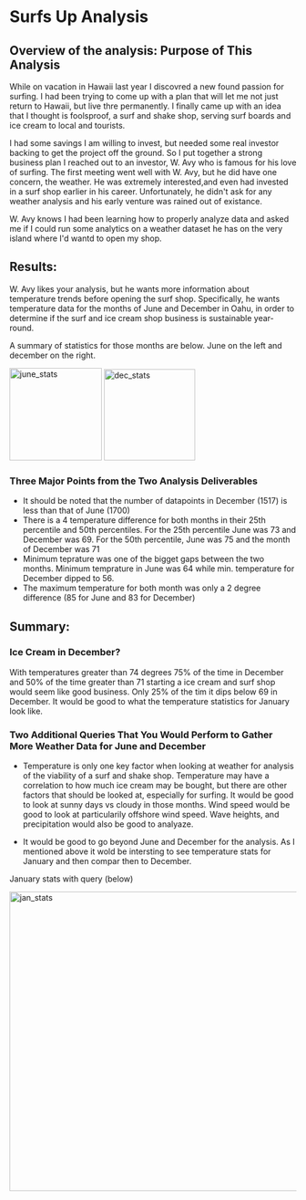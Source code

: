 # Surfs Up Analysis
## Overview of the analysis: Purpose of This Analysis

While on vacation in Hawaii last year I discovred a new found passion for surfing. I had been trying to come up with a plan that will let me not just return to Hawaii, but live thre permanently. I finally came up with an idea that I thought is foolsproof, a surf and shake shop, serving surf boards and ice cream to local and tourists. 

I had some savings I am willing to invest, but needed some real investor backing to get the project off the ground. So I put together a strong business plan I reached out to an investor, W. Avy who is famous for his love of surfing. The first meeting went well with W. Avy, but he did have one concern, the weather. He was extremely interested,and even had invested in a surf shop earlier in his career. Unfortunately, he didn't ask for any weather analysis and his early venture was rained out of existance. 

W. Avy knows I had been learning how to properly analyze data and asked me if I could run some analytics on a weather dataset he has on the very island where I'd wantd to open my shop.


## Results: 

W. Avy likes your analysis, but he wants more information about temperature trends before opening the surf shop. Specifically, he wants temperature data for the months of June and December in Oahu, in order to determine if the surf and ice cream shop business is sustainable year-round.

A summary of statistics for those months are below. June on the left and december on the right.

<img width="162" alt="june_stats" src="https://user-images.githubusercontent.com/102890151/171055643-b92034c8-5bb9-46a0-8503-e1c21b5c5124.png"> <img width="160" alt="dec_stats" src="https://user-images.githubusercontent.com/102890151/171055652-78c74b8e-f900-47c3-9685-cc8aff243e00.png">

### Three Major Points from the Two Analysis Deliverables

* It should be noted that the number of datapoints in December (1517) is less than that of June (1700)
* There is a 4 temperature difference for both months in their 25th percentile and 50th percentiles. For the 25th percentile June was 73 and December was 69. For the 50th percentile, June was 75 and the month of December was 71
* Minimum teprature was one of the bigget gaps between the two months. Minimum temprature in June was 64 while min. temperature for December dipped to 56.
* The maximum temperature for both month was only a 2 degree difference (85 for June and 83 for December)

## Summary: 
### Ice Cream in December?

With temperatures greater than 74 degrees 75% of the time in December and 50% of the time greater than 71 starting a ice cream and surf shop would seem like good business. Only 25% of the tim it dips below 69 in December. It would be good to what the temperature statistics for January look like.

### Two Additional Queries That You Would Perform to Gather More Weather Data for June and December

* Temperature is only one key factor when looking at weather for analysis of the viability of a surf and shake shop. Temperature may have a correlation to how much ice cream may be bought, but there are other factors that should be looked at,  especially for surfing. It would be good to look at sunny days vs cloudy in those months. Wind speed would be good to look at particularily offshore wind speed. Wave heights, and precipitation would also be good to analyaze. 

* It would be good to go beyond June and December for the analysis. As I mentioned above it wold be intersting to see temperature stats for January  and then compar then to December.

January stats with query (below)

<img width="525" alt="jan_stats" src="https://user-images.githubusercontent.com/102890151/171063531-fdc31f27-ab64-4198-bd15-cdbe8238fd97.png">

